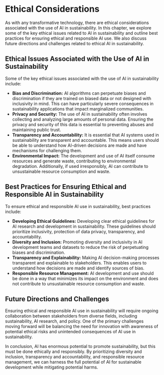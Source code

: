 Ethical Considerations
======================

As with any transformative technology, there are ethical considerations associated with the use of AI in sustainability. In this chapter, we explore some of the key ethical issues related to AI in sustainability and outline best practices for ensuring ethical and responsible AI use. We also discuss future directions and challenges related to ethical AI in sustainability.

Ethical Issues Associated with the Use of AI in Sustainability
--------------------------------------------------------------

Some of the key ethical issues associated with the use of AI in sustainability include:

* **Bias and Discrimination:** AI algorithms can perpetuate biases and discrimination if they are trained on biased data or not designed with inclusivity in mind. This can have particularly severe consequences in sustainability applications that impact marginalized communities.
* **Privacy and Security:** The use of AI in sustainability often involves collecting and analyzing large amounts of personal data. Ensuring the privacy and security of this data is essential to preventing abuses and maintaining public trust.
* **Transparency and Accountability:** It is essential that AI systems used in sustainability are transparent and accountable. This means users should be able to understand how AI-driven decisions are made and have mechanisms for challenging them.
* **Environmental Impact:** The development and use of AI itself consume resources and generate waste, contributing to environmental degradation. Additionally, if used irresponsibly, AI can contribute to unsustainable resource consumption and waste.

Best Practices for Ensuring Ethical and Responsible AI in Sustainability
------------------------------------------------------------------------

To ensure ethical and responsible AI use in sustainability, best practices include:

* **Developing Ethical Guidelines:** Developing clear ethical guidelines for AI research and development in sustainability. These guidelines should prioritize inclusivity, protection of data privacy, transparency, and accountability.
* **Diversity and Inclusion:** Promoting diversity and inclusivity in AI development teams and datasets to reduce the risk of perpetuating biases and discrimination.
* **Transparency and Explainability:** Making AI decision-making processes transparent and explainable to stakeholders. This enables users to understand how decisions are made and identify sources of bias.
* **Responsible Resource Management:** AI development and use should be done in a way that minimizes its impact on the environment and does not contribute to unsustainable resource consumption and waste.

Future Directions and Challenges
--------------------------------

Ensuring ethical and responsible AI use in sustainability will require ongoing collaboration between stakeholders from diverse fields, including sustainability, AI research, and policy. One of the primary challenges moving forward will be balancing the need for innovation with awareness of potential ethical risks and unintended consequences of AI use in sustainability.

In conclusion, AI has enormous potential to promote sustainability, but this must be done ethically and responsibly. By prioritizing diversity and inclusion, transparency and accountability, and responsible resource management, we can harness the full potential of AI for sustainable development while mitigating potential harms.
